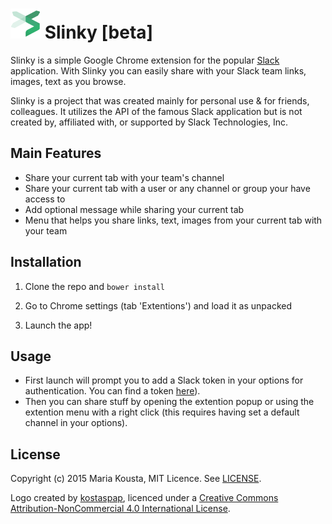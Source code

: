 # ![alt text](https://github.com/mkousta/slinky/blob/master/icons/slnk48.png) Slinky [beta]
Slinky is a simple Google Chrome extension for the popular [Slack](https://slack.com/) application.
With Slinky you can easily share with your Slack team links, images, text as you browse.

Slinky is a project that was created mainly for personal use & for friends, colleagues. It utilizes the API of the famous Slack application but is not created by, affiliated with, or supported by Slack Technologies, Inc.

## Main Features

- Share your current tab with your team's channel
- Share your current tab with a user or any channel or group your have access to
- Add optional message while sharing your current tab
- Menu that helps you share links, text, images from your current tab with your team


## Installation

1. Clone the repo and ```bower install```

2. Go to Chrome settings (tab 'Extentions') and load it as unpacked

3. Launch the app!


## Usage

* First launch will prompt you to add a Slack token in your options for authentication. You can find a token [here](https://api.slack.com/web#authentication)).
* Then you can share stuff by opening the extention popup or using the extention menu with a right click (this requires having set a default channel in your options).


## License

Copyright (c) 2015 Maria Kousta, MIT Licence.
See [LICENSE](https://github.com/mkousta/slinky/blob/master/LICENSE).

Logo created by [kostaspap](https://www.linkedin.com/pub/konstantinos-papadopoulos/68/893/509),
licenced under a [Creative Commons Attribution-NonCommercial 4.0 International License](http://creativecommons.org/licenses/by-nc/4.0/).
